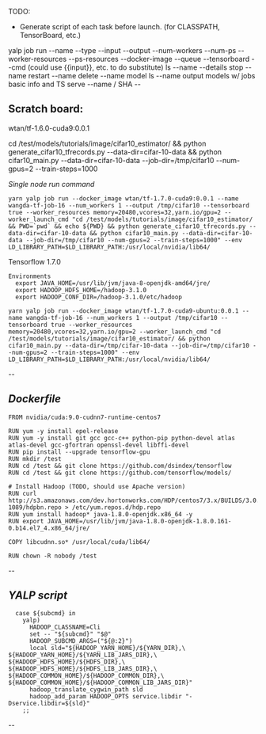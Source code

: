 TODO:
* Generate script of each task before launch. (for CLASSPATH, TensorBoard, etc.)

yalp
 job
   run
   --name
   --type
   --input
   --output
   --num-workers
   --num-ps
   --worker-resources
   --ps-resources
   --docker-image <docker-image>
   --queue <queue-name>
   --tensorboard
   --cmd (could use {{input}}, etc. to do substitute)
   ls
   --name
   --details
   stop
   --name
   restart
   --name
   delete
   --name
 model
   ls
   --name
     output models w/ jobs basic info and TS
   serve
   --name / SHA
   --<look at simple-tensor-serving doc> 


Scratch board:
--
wtan/tf-1.6.0-cuda9:0.0.1

cd /test/models/tutorials/image/cifar10_estimator/ && python generate_cifar10_tfrecords.py --data-dir=cifar-10-data && python cifar10_main.py --data-dir=cifar-10-data --job-dir=/tmp/cifar10 --num-gpus=2 --train-steps=1000

*Single node run command* 
```
yarn yalp job run --docker_image wtan/tf-1.7.0-cuda9:0.0.1 --name wangda-tf-job-16 --num_workers 1 --output /tmp/cifar10 --tensorboard true --worker_resources memory=20480,vcores=32,yarn.io/gpu=2 --worker_launch_cmd "cd /test/models/tutorials/image/cifar10_estimator/ && PWD=`pwd` && echo ${PWD} && python generate_cifar10_tfrecords.py --data-dir=cifar-10-data && python cifar10_main.py --data-dir=cifar-10-data --job-dir=/tmp/cifar10 --num-gpus=2 --train-steps=1000" --env LD_LIBRARY_PATH=$LD_LIBRARY_PATH:/usr/local/nvidia/lib64/
```

Tensorflow 1.7.0
```
Environments
  export JAVA_HOME=/usr/lib/jvm/java-8-openjdk-amd64/jre/
  export HADOOP_HDFS_HOME=/hadoop-3.1.0
  export HADOOP_CONF_DIR=/hadoop-3.1.0/etc/hadoop
```

```
yarn yalp job run --docker_image wtan/tf-1.7.0-cuda9-ubuntu:0.0.1 --name wangda-tf-job-16 --num_workers 1 --output /tmp/cifar10 --tensorboard true --worker_resources memory=20480,vcores=32,yarn.io/gpu=2 --worker_launch_cmd "cd /test/models/tutorials/image/cifar10_estimator/ && python cifar10_main.py --data-dir=/tmp/cifar-10-data --job-dir=/tmp/cifar10 --num-gpus=2 --train-steps=1000" --env LD_LIBRARY_PATH=$LD_LIBRARY_PATH:/usr/local/nvidia/lib64/
```
--

*Dockerfile*
--
```
FROM nvidia/cuda:9.0-cudnn7-runtime-centos7

RUN yum -y install epel-release
RUN yum -y install git gcc gcc-c++ python-pip python-devel atlas atlas-devel gcc-gfortran openssl-devel libffi-devel
RUN pip install --upgrade tensorflow-gpu
RUN mkdir /test
RUN cd /test && git clone https://github.com/dsindex/tensorflow
RUN cd /test && git clone https://github.com/tensorflow/models/

# Install Hadoop (TODO, should use Apache version)
RUN curl http://s3.amazonaws.com/dev.hortonworks.com/HDP/centos7/3.x/BUILDS/3.0.0.0-1089/hdpbn.repo > /etc/yum.repos.d/hdp.repo
RUN yum install hadoop* java-1.8.0-openjdk.x86_64 -y
RUN export JAVA_HOME=/usr/lib/jvm/java-1.8.0-openjdk-1.8.0.161-0.b14.el7_4.x86_64/jre/

COPY libcudnn.so* /usr/local/cuda/lib64/

RUN chown -R nobody /test
```
--

*YALP script*
--
```
  case ${subcmd} in
    yalp)
      HADOOP_CLASSNAME=Cli
      set -- "${subcmd}" "$@"
      HADOOP_SUBCMD_ARGS=("${@:2}")
      local sld="${HADOOP_YARN_HOME}/${YARN_DIR},\
${HADOOP_YARN_HOME}/${YARN_LIB_JARS_DIR},\
${HADOOP_HDFS_HOME}/${HDFS_DIR},\
${HADOOP_HDFS_HOME}/${HDFS_LIB_JARS_DIR},\
${HADOOP_COMMON_HOME}/${HADOOP_COMMON_DIR},\
${HADOOP_COMMON_HOME}/${HADOOP_COMMON_LIB_JARS_DIR}"
      hadoop_translate_cygwin_path sld
      hadoop_add_param HADOOP_OPTS service.libdir "-Dservice.libdir=${sld}"
    ;;
```
--